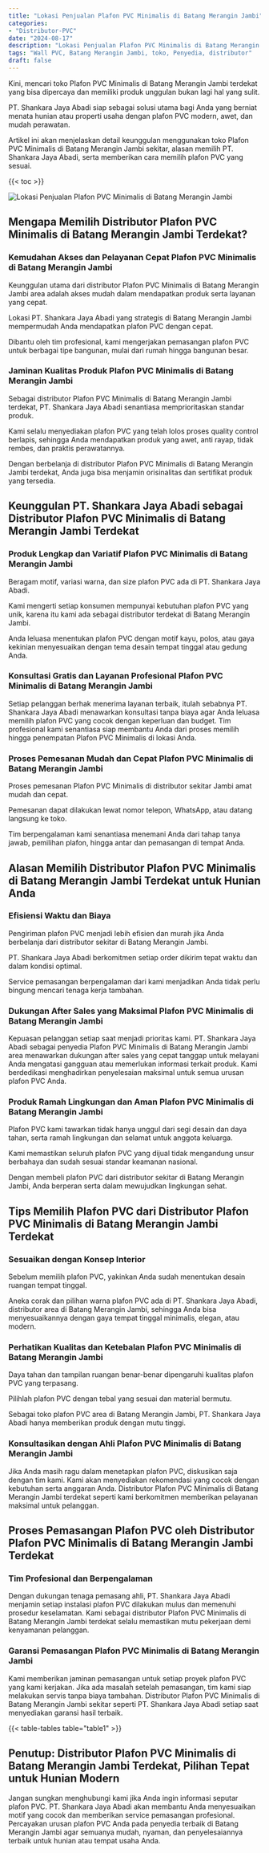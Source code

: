 ```yaml
---
title: "Lokasi Penjualan Plafon PVC Minimalis di Batang Merangin Jambi"
categories: 
- "Distributor-PVC"
date: "2024-08-17"
description: "Lokasi Penjualan Plafon PVC Minimalis di Batang Merangin Jambi untuk tempat tinggal, kantor, serta toko. Panel berkualitas, variasi motif, warna menarik, beserta layanan instalasi ditangani oleh tenaga ahli ahli serta garansi resmi!|Jasa penjualan Plafon PVC Minimalis di Batang Merangin Jambi untuk kebutuhan hunian, perkantoran, atau ritel, dengan produk terbaik dan instalasi oleh tim profesional dan jaminan resmi.|Alternatif Plafon PVC Minimalis di Batang Merangin Jambi yang terpercaya bagi rumah, office, dan ritel, dengan panel berkualitas dan instalasi dikerjakan oleh tenaga ahli profesional serta kepastian resmi.|Distribusi Plafon PVC Minimalis di Batang Merangin Jambi untuk tempat tinggal, perkantoran, dan gerai, beserta produk unggulan dan penempatan ditangani oleh teknisi ahli, lengkap beserta kepastian resmi.}"
tags: "Wall PVC, Batang Merangin Jambi, toko, Penyedia, distributor"
draft: false
---
```


Kini, mencari toko Plafon PVC Minimalis di Batang Merangin Jambi terdekat yang bisa dipercaya dan memiliki produk unggulan bukan lagi hal yang sulit.

PT. Shankara Jaya Abadi siap sebagai solusi utama bagi Anda yang berniat menata hunian atau properti usaha dengan plafon PVC modern, awet, dan mudah perawatan.

Artikel ini akan menjelaskan detail keunggulan menggunakan toko Plafon PVC Minimalis di Batang Merangin Jambi sekitar, alasan memilih PT. Shankara Jaya Abadi, serta memberikan cara memilih plafon PVC yang sesuai.

{{< toc >}}

![Lokasi Penjualan Plafon PVC Minimalis di Batang Merangin Jambi](/images/Distributor-PVC/Lokasi-Penjualan-Plafon-PVC-Minimalis-di-Batang-Merangin-Jambi.png)


## Mengapa Memilih Distributor Plafon PVC Minimalis di Batang Merangin Jambi Terdekat?

### Kemudahan Akses dan Pelayanan Cepat Plafon PVC Minimalis di Batang Merangin Jambi

Keunggulan utama dari distributor Plafon PVC Minimalis di Batang Merangin Jambi area adalah akses mudah dalam mendapatkan produk serta layanan yang cepat.

Lokasi PT. Shankara Jaya Abadi yang strategis di Batang Merangin Jambi mempermudah Anda mendapatkan plafon PVC dengan cepat.

Dibantu oleh tim profesional, kami mengerjakan pemasangan plafon PVC untuk berbagai tipe bangunan, mulai dari rumah hingga bangunan besar.

### Jaminan Kualitas Produk Plafon PVC Minimalis di Batang Merangin Jambi

Sebagai distributor Plafon PVC Minimalis di Batang Merangin Jambi terdekat, PT. Shankara Jaya Abadi senantiasa memprioritaskan standar produk.

Kami selalu menyediakan plafon PVC yang telah lolos proses quality control berlapis, sehingga Anda mendapatkan produk yang awet, anti rayap, tidak rembes, dan praktis perawatannya.

Dengan berbelanja di distributor Plafon PVC Minimalis di Batang Merangin Jambi terdekat, Anda juga bisa menjamin orisinalitas dan sertifikat produk yang tersedia.

## Keunggulan PT. Shankara Jaya Abadi sebagai Distributor Plafon PVC Minimalis di Batang Merangin Jambi Terdekat

### Produk Lengkap dan Variatif Plafon PVC Minimalis di Batang Merangin Jambi

Beragam motif, variasi warna, dan size plafon PVC ada di PT. Shankara Jaya Abadi.

Kami mengerti setiap konsumen mempunyai kebutuhan plafon PVC yang unik, karena itu kami ada sebagai distributor terdekat di Batang Merangin Jambi.

Anda leluasa menentukan plafon PVC dengan motif kayu, polos, atau gaya kekinian menyesuaikan dengan tema desain tempat tinggal atau gedung Anda.

### Konsultasi Gratis dan Layanan Profesional Plafon PVC Minimalis di Batang Merangin Jambi

Setiap pelanggan berhak menerima layanan terbaik, itulah sebabnya PT. Shankara Jaya Abadi menawarkan konsultasi tanpa biaya agar Anda leluasa memilih plafon PVC yang cocok dengan keperluan dan budget. Tim profesional kami senantiasa siap membantu Anda dari proses memilih hingga penempatan Plafon PVC Minimalis di lokasi Anda.

### Proses Pemesanan Mudah dan Cepat Plafon PVC Minimalis di Batang Merangin Jambi

Proses pemesanan Plafon PVC Minimalis di distributor sekitar Jambi amat mudah dan cepat.

Pemesanan dapat dilakukan lewat nomor telepon, WhatsApp, atau datang langsung ke toko.

Tim berpengalaman kami senantiasa menemani Anda dari tahap tanya jawab, pemilihan plafon, hingga antar dan pemasangan di tempat Anda.

## Alasan Memilih Distributor Plafon PVC Minimalis di Batang Merangin Jambi Terdekat untuk Hunian Anda

### Efisiensi Waktu dan Biaya

Pengiriman plafon PVC menjadi lebih efisien dan murah jika Anda berbelanja dari distributor sekitar di Batang Merangin Jambi.

PT. Shankara Jaya Abadi berkomitmen setiap order dikirim tepat waktu dan dalam kondisi optimal.

Service pemasangan berpengalaman dari kami menjadikan Anda tidak perlu bingung mencari tenaga kerja tambahan.

### Dukungan After Sales yang Maksimal Plafon PVC Minimalis di Batang Merangin Jambi

Kepuasan pelanggan setiap saat menjadi prioritas kami. PT. Shankara Jaya Abadi sebagai penyedia Plafon PVC Minimalis di Batang Merangin Jambi area menawarkan dukungan after sales yang cepat tanggap untuk melayani Anda mengatasi gangguan atau memerlukan informasi terkait produk. Kami berdedikasi menghadirkan penyelesaian maksimal untuk semua urusan plafon PVC Anda.

### Produk Ramah Lingkungan dan Aman Plafon PVC Minimalis di Batang Merangin Jambi

Plafon PVC kami tawarkan tidak hanya unggul dari segi desain dan daya tahan, serta ramah lingkungan dan selamat untuk anggota keluarga.

Kami memastikan seluruh plafon PVC yang dijual tidak mengandung unsur berbahaya dan sudah sesuai standar keamanan nasional.

Dengan membeli plafon PVC dari distributor sekitar di Batang Merangin Jambi, Anda berperan serta dalam mewujudkan lingkungan sehat.

## Tips Memilih Plafon PVC dari Distributor Plafon PVC Minimalis di Batang Merangin Jambi Terdekat

### Sesuaikan dengan Konsep Interior

Sebelum memilih plafon PVC, yakinkan Anda sudah menentukan desain ruangan tempat tinggal.

Aneka corak dan pilihan warna plafon PVC ada di PT. Shankara Jaya Abadi, distributor area di Batang Merangin Jambi, sehingga Anda bisa menyesuaikannya dengan gaya tempat tinggal minimalis, elegan, atau modern.

### Perhatikan Kualitas dan Ketebalan Plafon PVC Minimalis di Batang Merangin Jambi

Daya tahan dan tampilan ruangan benar-benar dipengaruhi kualitas plafon PVC yang terpasang.

Pilihlah plafon PVC dengan tebal yang sesuai dan material bermutu.

Sebagai toko plafon PVC area di Batang Merangin Jambi, PT. Shankara Jaya Abadi hanya memberikan produk dengan mutu tinggi.

### Konsultasikan dengan Ahli Plafon PVC Minimalis di Batang Merangin Jambi

Jika Anda masih ragu dalam menetapkan plafon PVC, diskusikan saja dengan tim kami. Kami akan menyediakan rekomendasi yang cocok dengan kebutuhan serta anggaran Anda. Distributor Plafon PVC Minimalis di Batang Merangin Jambi terdekat seperti kami berkomitmen memberikan pelayanan maksimal untuk pelanggan.

## Proses Pemasangan Plafon PVC oleh Distributor Plafon PVC Minimalis di Batang Merangin Jambi Terdekat

### Tim Profesional dan Berpengalaman

Dengan dukungan tenaga pemasang ahli, PT. Shankara Jaya Abadi menjamin setiap instalasi plafon PVC dilakukan mulus dan memenuhi prosedur keselamatan. Kami sebagai distributor Plafon PVC Minimalis di Batang Merangin Jambi terdekat selalu memastikan mutu pekerjaan demi kenyamanan pelanggan.

### Garansi Pemasangan Plafon PVC Minimalis di Batang Merangin Jambi

Kami memberikan jaminan pemasangan untuk setiap proyek plafon PVC yang kami kerjakan. Jika ada masalah setelah pemasangan, tim kami siap melakukan servis tanpa biaya tambahan. Distributor Plafon PVC Minimalis di Batang Merangin Jambi sekitar seperti PT. Shankara Jaya Abadi setiap saat menyediakan garansi hasil terbaik.

{{< table-tables table="table1" >}}

## Penutup: Distributor Plafon PVC Minimalis di Batang Merangin Jambi Terdekat, Pilihan Tepat untuk Hunian Modern

Jangan sungkan menghubungi kami jika Anda ingin informasi seputar plafon PVC. PT. Shankara Jaya Abadi akan membantu Anda menyesuaikan motif yang cocok dan memberikan service pemasangan profesional. Percayakan urusan plafon PVC Anda pada penyedia terbaik di Batang Merangin Jambi agar semuanya mudah, nyaman, dan penyelesaiannya terbaik untuk hunian atau tempat usaha Anda.